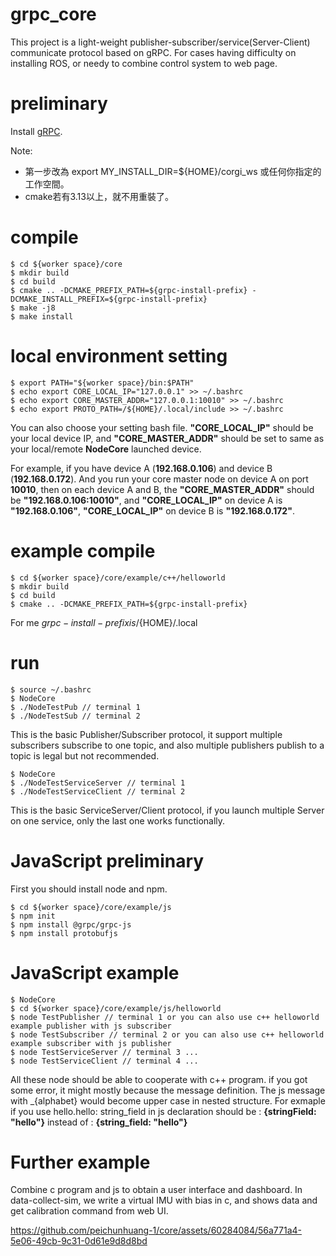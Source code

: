 # grpc_core
This project is a light-weight publisher-subscriber/service(Server-Client) communicate protocol based on gRPC. For cases having difficulty on installing ROS, or needy to combine control system to web page.

# preliminary
Install [gRPC](https://grpc.io/docs/languages/cpp/quickstart/).  

Note:
* 第一步改為 export MY_INSTALL_DIR=${HOME}/corgi_ws 或任何你指定的工作空間。
* cmake若有3.13以上，就不用重裝了。

# compile
    $ cd ${worker space}/core 
    $ mkdir build 
    $ cd build 
    $ cmake .. -DCMAKE_PREFIX_PATH=${grpc-install-prefix} -DCMAKE_INSTALL_PREFIX=${grpc-install-prefix} 
    $ make -j8 
    $ make install 

# local environment setting

    $ export PATH="${worker space}/bin:$PATH" 
    $ echo export CORE_LOCAL_IP="127.0.0.1" >> ~/.bashrc 
    $ echo export CORE_MASTER_ADDR="127.0.0.1:10010" >> ~/.bashrc 
    $ echo export PROTO_PATH=/${HOME}/.local/include >> ~/.bashrc

You can also choose your setting bash file. **"CORE_LOCAL_IP"** should be your local device IP, and **"CORE_MASTER_ADDR"** should be set to same as your local/remote **NodeCore** 
launched device.

For example, if you have device A (**192.168.0.106**) and device B (**192.168.0.172**). And you run your core master node on device A on port **10010**, then on each device A and B, the 
**"CORE_MASTER_ADDR"** should be **"192.168.0.106:10010"**, and **"CORE_LOCAL_IP"** on device A is **"192.168.0.106"**, **"CORE_LOCAL_IP"** on device B is **"192.168.0.172"**. 

# example compile
    $ cd ${worker space}/core/example/c++/helloworld 
    $ mkdir build 
    $ cd build 
    $ cmake .. -DCMAKE_PREFIX_PATH=${grpc-install-prefix} 

For me ${grpc-install-prefix} is /${HOME}/.local

# run
    $ source ~/.bashrc 
    $ NodeCore 
    $ ./NodeTestPub // terminal 1
    $ ./NodeTestSub // terminal 2

This is the basic Publisher/Subscriber protocol, it support multiple subscribers subscribe to one topic, and also multiple publishers publish to a topic is legal but not recommended.

    $ NodeCore 
    $ ./NodeTestServiceServer // terminal 1
    $ ./NodeTestServiceClient // terminal 2

This is the basic ServiceServer/Client protocol, if you launch multiple Server on one service, only the last one works functionally.

# JavaScript preliminary

First you should install node and npm.

    $ cd ${worker space}/core/example/js
    $ npm init
    $ npm install @grpc/grpc-js
    $ npm install protobufjs
    
# JavaScript example
    $ NodeCore
    $ cd ${worker space}/core/example/js/helloworld 
    $ node TestPublisher // terminal 1 or you can also use c++ helloworld example publisher with js subscriber
    $ node TestSubscriber // terminal 2 or you can also use c++ helloworld example subscriber with js publisher
    $ node TestServiceServer // terminal 3 ...
    $ node TestServiceClient // terminal 4 ...

All these node should be able to cooperate with c++ program. if you got some error, it might mostly because the message definition. The js message with _{alphabet} would become upper case in nested structure. For exmaple if you use hello.hello: 
string_field in js declaration should be : **{stringField: "hello"}** instead of : **{string_field: "hello"}**

# Further example

Combine c program and js to obtain a user interface and dashboard. In data-collect-sim, we write a virtual IMU with bias in c, and shows data and get calibration command from web UI.



https://github.com/peichunhuang-1/core/assets/60284084/56a771a4-5e06-49cb-9c31-0d61e9d8d8bd


